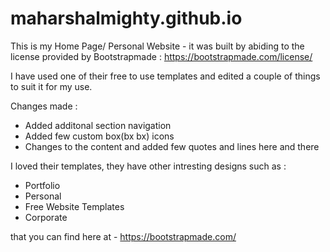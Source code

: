 # maharshalmighty.github.io
This is my Home Page/ Personal Website - it was built by abiding to the license provided by Bootstrapmade : https://bootstrapmade.com/license/

I have used one of their free to use templates and edited a couple of things to suit it for my use.

Changes made :
- Added additonal section navigation
- Added few custom box(bx bx) icons
- Changes to the content and added few quotes and lines here and there

I loved their templates, they have other intresting designs such as :
- Portfolio
- Personal
- Free Website Templates
- Corporate

that you can find here at - https://bootstrapmade.com/
